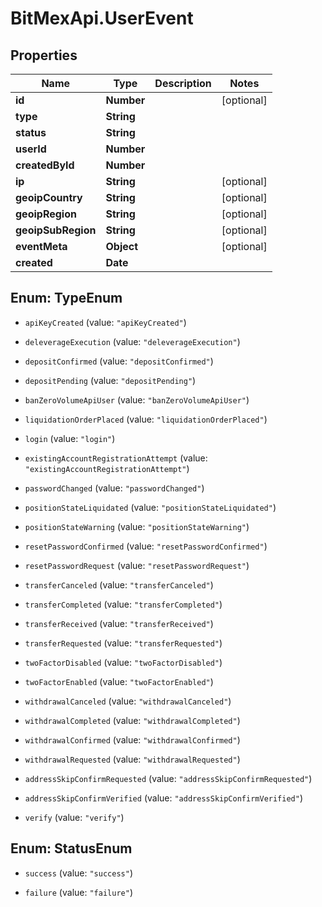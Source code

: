 # BitMexApi.UserEvent

## Properties
Name | Type | Description | Notes
------------ | ------------- | ------------- | -------------
**id** | **Number** |  | [optional] 
**type** | **String** |  | 
**status** | **String** |  | 
**userId** | **Number** |  | 
**createdById** | **Number** |  | 
**ip** | **String** |  | [optional] 
**geoipCountry** | **String** |  | [optional] 
**geoipRegion** | **String** |  | [optional] 
**geoipSubRegion** | **String** |  | [optional] 
**eventMeta** | **Object** |  | [optional] 
**created** | **Date** |  | 


<a name="TypeEnum"></a>
## Enum: TypeEnum


* `apiKeyCreated` (value: `"apiKeyCreated"`)

* `deleverageExecution` (value: `"deleverageExecution"`)

* `depositConfirmed` (value: `"depositConfirmed"`)

* `depositPending` (value: `"depositPending"`)

* `banZeroVolumeApiUser` (value: `"banZeroVolumeApiUser"`)

* `liquidationOrderPlaced` (value: `"liquidationOrderPlaced"`)

* `login` (value: `"login"`)

* `existingAccountRegistrationAttempt` (value: `"existingAccountRegistrationAttempt"`)

* `passwordChanged` (value: `"passwordChanged"`)

* `positionStateLiquidated` (value: `"positionStateLiquidated"`)

* `positionStateWarning` (value: `"positionStateWarning"`)

* `resetPasswordConfirmed` (value: `"resetPasswordConfirmed"`)

* `resetPasswordRequest` (value: `"resetPasswordRequest"`)

* `transferCanceled` (value: `"transferCanceled"`)

* `transferCompleted` (value: `"transferCompleted"`)

* `transferReceived` (value: `"transferReceived"`)

* `transferRequested` (value: `"transferRequested"`)

* `twoFactorDisabled` (value: `"twoFactorDisabled"`)

* `twoFactorEnabled` (value: `"twoFactorEnabled"`)

* `withdrawalCanceled` (value: `"withdrawalCanceled"`)

* `withdrawalCompleted` (value: `"withdrawalCompleted"`)

* `withdrawalConfirmed` (value: `"withdrawalConfirmed"`)

* `withdrawalRequested` (value: `"withdrawalRequested"`)

* `addressSkipConfirmRequested` (value: `"addressSkipConfirmRequested"`)

* `addressSkipConfirmVerified` (value: `"addressSkipConfirmVerified"`)

* `verify` (value: `"verify"`)




<a name="StatusEnum"></a>
## Enum: StatusEnum


* `success` (value: `"success"`)

* `failure` (value: `"failure"`)




